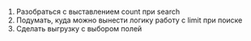 1. Разобраться с выставлением count при search
2. Подумать, куда можно вынести логику работу с limit при поиске
3. Сделать выгрузку с выбором полей
